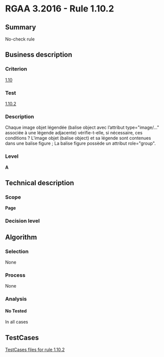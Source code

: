 # RGAA 3.2016 - Rule 1.10.2

## Summary
No-check rule


## Business description

### Criterion
[1.10](http://references.modernisation.gouv.fr/rgaa-accessibilite/criteres.html#crit-1-10)

### Test
[1.10.2](http://references.modernisation.gouv.fr/rgaa-accessibilite/criteres.html#test-1-10-2)

### Description
Chaque image objet légendée (balise object avec l’attribut type="image/…" associée à une légende adjacente) vérifie-t-elle, si nécessaire, ces conditions ? L’image objet (balise object) et sa légende sont contenues dans une balise figure ; La balise figure possède un attribut role="group".

### Level
**A**


## Technical description

### Scope
**Page**

### Decision level


## Algorithm

### Selection
None

### Process
None

### Analysis

#### No Tested
In all cases


##  TestCases

[TestCases files for rule 1.10.2](https://github.com/Asqatasun/Asqatasun/tree/RGAA_3.2016/rules/rules-rgaa3.2016/src/test/resources/testcases/rgaa32016/Rgaa32016Rule011002/)


